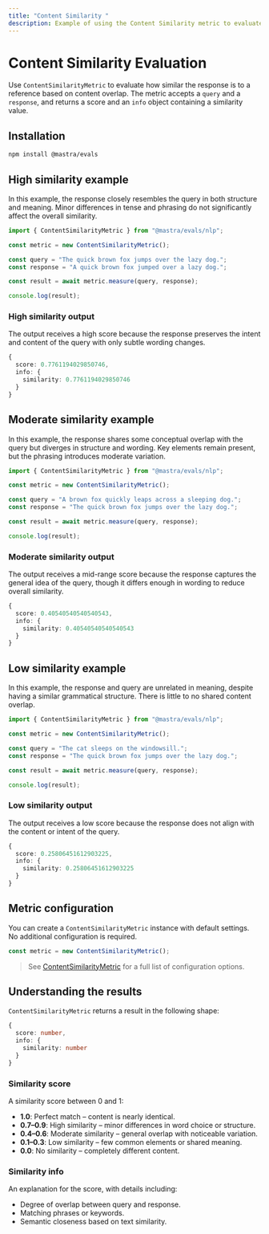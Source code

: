 ```yaml
---
title: "Content Similarity "
description: Example of using the Content Similarity metric to evaluate text similarity between content.
---
```



# Content Similarity Evaluation

<ScorerCallout />

Use `ContentSimilarityMetric` to evaluate how similar the response is to a reference based on content overlap. The metric accepts a `query` and a `response`, and returns a score and an `info` object containing a similarity value.

## Installation

```bash copy
npm install @mastra/evals
```

## High similarity example

In this example, the response closely resembles the query in both structure and meaning. Minor differences in tense and phrasing do not significantly affect the overall similarity.

```typescript filename="src/example-high-similarity.ts" showLineNumbers copy
import { ContentSimilarityMetric } from "@mastra/evals/nlp";

const metric = new ContentSimilarityMetric();

const query = "The quick brown fox jumps over the lazy dog.";
const response = "A quick brown fox jumped over a lazy dog.";

const result = await metric.measure(query, response);

console.log(result);
```

### High similarity output

The output receives a high score because the response preserves the intent and content of the query with only subtle wording changes.

```typescript
{
  score: 0.7761194029850746,
  info: {
    similarity: 0.7761194029850746
  }
}
```

## Moderate similarity example

In this example, the response shares some conceptual overlap with the query but diverges in structure and wording. Key elements remain present, but the phrasing introduces moderate variation.

```typescript filename="src/example-moderate-similarity.ts" showLineNumbers copy
import { ContentSimilarityMetric } from "@mastra/evals/nlp";

const metric = new ContentSimilarityMetric();

const query = "A brown fox quickly leaps across a sleeping dog.";
const response = "The quick brown fox jumps over the lazy dog.";

const result = await metric.measure(query, response);

console.log(result);
```

### Moderate similarity output

The output receives a mid-range score because the response captures the general idea of the query, though it differs enough in wording to reduce overall similarity.

```typescript
{
  score: 0.40540540540540543,
  info: {
    similarity: 0.40540540540540543
  }
}
```

## Low similarity example

In this example, the response and query are unrelated in meaning, despite having a similar grammatical structure. There is little to no shared content overlap.

```typescript filename="src/example-low-similarity.ts" showLineNumbers copy
import { ContentSimilarityMetric } from "@mastra/evals/nlp";

const metric = new ContentSimilarityMetric();

const query = "The cat sleeps on the windowsill.";
const response = "The quick brown fox jumps over the lazy dog.";

const result = await metric.measure(query, response);

console.log(result);
```

### Low similarity output

The output receives a low score because the response does not align with the content or intent of the query.

```typescript
{
  score: 0.25806451612903225,
  info: {
    similarity: 0.25806451612903225
  }
}
```

## Metric configuration

You can create a `ContentSimilarityMetric` instance with default settings. No additional configuration is required.

```typescript showLineNumbers copy
const metric = new ContentSimilarityMetric();
```
> See [ContentSimilarityMetric](/reference/evals/content-similarity.md) for a full list of configuration options.

## Understanding the results

`ContentSimilarityMetric` returns a result in the following shape:

```typescript
{
  score: number,
  info: {
    similarity: number
  }
}
```

### Similarity score

A similarity score between 0 and 1:

- **1.0**: Perfect match – content is nearly identical.
- **0.7–0.9**: High similarity – minor differences in word choice or structure.
- **0.4–0.6**: Moderate similarity – general overlap with noticeable variation.
- **0.1–0.3**: Low similarity – few common elements or shared meaning.
- **0.0**: No similarity – completely different content.

### Similarity info

An explanation for the score, with details including:

- Degree of overlap between query and response.
- Matching phrases or keywords.
- Semantic closeness based on text similarity.

<GithubLink
  outdated={true}
  marginTop='mt-16'
  link="https://github.com/mastra-ai/mastra/blob/main/examples/basics/evals/content-similarity"
/>
